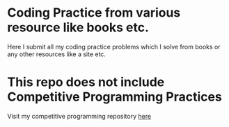 # Coding Practice from various resource like books etc.
Here I submit all my coding practice problems which I solve from books or any other resources like a site etc.

# This repo does not include Competitive Programming Practices
Visit my competitive programming repository [here](https://github.com/akashgiricse/Competitive-Programming)

